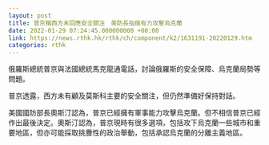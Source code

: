 ```yaml
---
layout: post
title: 普京稱西方未回應安全關注　美防長指俄有力攻擊烏克蘭
date: 2022-01-29 07:24:45.000000000 +08:00
link: https://news.rthk.hk/rthk/ch/component/k2/1631191-20220129.htm
categories: rthk
---
```


俄羅斯總統普京與法國總統馬克龍通電話，討論俄羅斯的安全保障、烏克蘭局勢等問題。

普京透露，西方未有顧及莫斯科主要的安全關注，但仍然準備好保持對話。

美國國防部長奧斯汀認為，普京已經擁有軍事能力攻擊烏克蘭。但不相信普京已經作出最後決定。奧斯汀認為，普京現時有很多選項，包括攻下烏克蘭一些城市和重要地區，但亦可能採取挑釁性的政治舉動，包括承認烏克蘭的分離主義地區。
